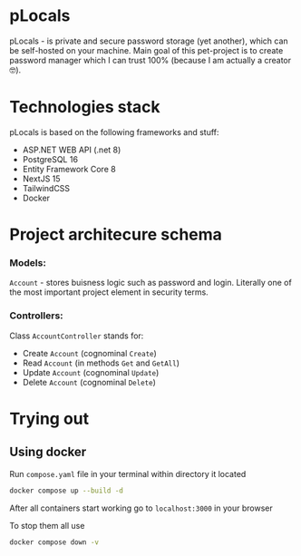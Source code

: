 ﻿# pLocals

pLocals - is private and secure password storage (yet another), which can be self-hosted on your machine. Main goal of this pet-project is to create password manager which I can trust 100% (because I am actually a creator 🤓).

# Technologies stack

pLocals is based on the following frameworks and stuff:
* ASP.NET WEB API (.net 8)
* PostgreSQL 16
* Entity Framework Core 8
* NextJS 15
* TailwindCSS
* Docker

# Project architecure schema

### Models:

`Account` - stores buisness logic such as password and login. Literally one of the most important project element in security terms.

### Controllers:

Class `AccountController` stands for:
- Create `Account` (cognominal `Create`)
- Read `Account` (in methods `Get` and `GetAll`)
- Update `Account` (cognominal `Update`)
- Delete `Account` (cognominal `Delete`)

# Trying out
## Using docker
Run `compose.yaml` file in your terminal within directory it located
```bash
docker compose up --build -d
```
After all containers start working go to `localhost:3000` in your browser

To stop them all use
```bash
docker compose down -v
```

